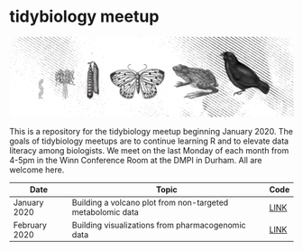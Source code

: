 
<!-- README.md is generated from README.Rmd. Please edit that file -->

# tidybiology meetup

![tidybiology](README_files/figure-gfm/tidybiology_channel_art.png)
<!-- badges: start --> <!-- badges: end -->

This is a repository for the tidybiology meetup beginning January 2020.
The goals of tidybiology meetups are to continue learning R and to
elevate data literacy among biologists. We meet on the last Monday of
each month from 4-5pm in the Winn Conference Room at the DMPI in Durham.
All are welcome
here.

| Date          | Topic                                                      | Code                 |
| ------------- | ---------------------------------------------------------- | -------------------- |
| January 2020  | Building a volcano plot from non-targeted metabolomic data | [LINK](2020_01/code) |
| February 2020 | Building visualizations from pharmacogenomic data          | [LINK](2020_02/code) |
